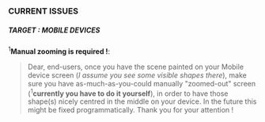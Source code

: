 ### CURRENT ISSUES

##### TARGET : MOBILE DEVICES

<sup>1</sup>**Manual zooming is required !**:

> Dear, end-users, once you have the scene painted on your Mobile device screen (_I assume you see some visible shapes there_), make sure you have as-much-as-you-could manually "zoomed-out" screen (<sup>1</sup>**currently you have to do it yourself**), in order to have those shape(s) nicely centred in the middle on your device. In the future this might be fixed programmatically. Thank you for your attention !
